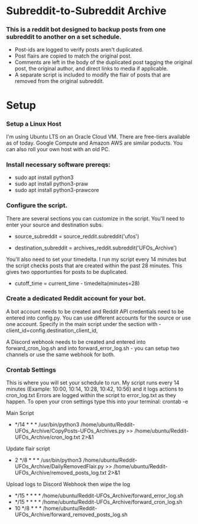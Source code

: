 # Subreddit-to-Subreddit Archive
 
### This is a reddit bot designed to backup posts from one subreddit to another on a set schedule. 
- Post-ids are logged to verify posts aren't duplicated.
- Post flairs are copied to match the original post.
- Comments are left in the body of the duplicated post tagging the original post, the original author, and direct links to media if applicable. 
- A separate script is included to modify the flair of posts that are removed from the original subreddit. 

# Setup

### Setup a Linux Host
I'm using Ubuntu LTS on an Oracle Cloud VM. There are free-tiers available as of today. Google Compute and Amazon AWS are similar poducts. You can also roll your own host with an old PC. 

### Install necessary software prereqs: 
- sudo apt install python3
- sudo apt install python3-praw
- sudo apt install python3-prawcore


### Configure the script.
There are several sections you can customize in the script. You'll need to enter your source and destination subs.

- source_subreddit = source_reddit.subreddit('ufos')

- destination_subreddit = archives_reddit.subreddit('UFOs_Archive')

You'll also need to set your timedelta. I run my script every 14 minutes but the script checks posts that are created within the past 28 minutes. This gives two opportunties for posts to be duplicated. 

- cutoff_time = current_time - timedelta(minutes=28)

### Create a dedicated Reddit account for your bot.
A bot account needs to be created and Reddit API credentials need to be entered into config.py. You can use different accounts for the source or use one account. Specify in the main script under the section with - client_id=config.destination_client_id,

A Discord webhook needs to be created and entered into forward_cron_log.sh and into forward_error_log.sh - you can setup two channels or use the same webhook for both. 

### Crontab Settings
This is where you will set your schedule to run. My script runs every 14 minutes (Example: 10:00, 10:14, 10:28, 10:42, 10:56) and it logs actions to cron_log.txt Errors are logged within the script to error_log.txt as they happen. To open your cron settings type this into your terminal: crontab -e

Main Script
- */14 * * * /usr/bin/python3 /home/ubuntu/Reddit-UFOs_Archive/CopyPosts-UFOs_Archives.py >> /home/ubuntu/Reddit-UFOs_Archive/cron_log.txt 2>&1

Update flair script
- 2 */8 * * * /usr/bin/python3 /home/ubuntu/Reddit-UFOs_Archive/DailyRemovedFlair.py >> /home/ubuntu/Reddit-UFOs_Archive/removed_posts_log.txt 2>&1


Upload logs to Discord Webhook then wipe the log
- */15 * * * * /home/ubuntu/Reddit-UFOs_Archive/forward_error_log.sh
- */15 * * * * /home/ubuntu/Reddit-UFOs_Archive/forward_cron_log.sh
- 10 */8 * * * /home/ubuntu/Reddit-UFOs_Archive/forward_removed_posts_log.sh

